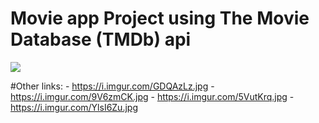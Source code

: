 # Movie app Project using The Movie Database (TMDb) api
         
![](https://i.imgur.com/0Zr3KAC.jpg)

#Other links:
         - https://i.imgur.com/GDQAzLz.jpg
         - https://i.imgur.com/9V6zmCK.jpg
         - https://i.imgur.com/5VutKrq.jpg
         - https://i.imgur.com/YlsI6Zu.jpg
